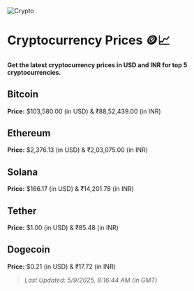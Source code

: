
![Crypto](https://www.techguide.com.au/wp-content/uploads/2020/11/crypto3.jpeg)

# Cryptocurrency Prices 🪙📈

#### Get the latest cryptocurrency prices in USD and INR for top 5 cryptocurrencies.

## Bitcoin

**Price:** $103,580.00 (in USD) & ₹88,52,439.00 (in INR)

## Ethereum

**Price:** $2,376.13 (in USD) & ₹2,03,075.00 (in INR)

## Solana

**Price:** $166.17 (in USD) & ₹14,201.78 (in INR)

## Tether

**Price:** $1.00 (in USD) & ₹85.48 (in INR)

## Dogecoin

**Price:** $0.21 (in USD) & ₹17.72 (in INR)

> _Last Updated: 5/9/2025, 8:16:44 AM (in GMT)_
